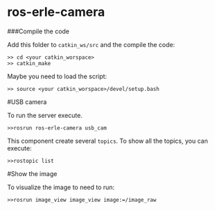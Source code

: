 # ros-erle-camera
###Compile the code 

Add this folder to `catkin_ws/src` and the compile the code:

```
>> cd <your catkin_worspace>
>> catkin_make
```

Maybe you need to load the script:

```
>> source <your catkin_worspace>/devel/setup.bash
```

#USB camera

To run the server execute.

```
>>rosrun ros-erle-camera usb_cam
```
This component create several `topics`. To show all the topics, you can execute:

```
>>rostopic list
```

#Show the image

To visualize the image to need to run:

```
>>rosrun image_view image_view image:=/image_raw
```

